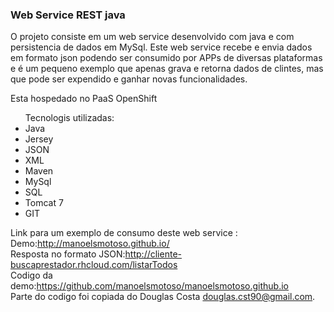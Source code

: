 <h3>Web Service REST java</h3>

<p>O projeto consiste em um web service desenvolvido com java e com persistencia de dados em MySql. Este web service recebe e envia dados em formato json podendo ser consumido por APPs de diversas plataformas e é um pequeno exemplo que apenas grava e retorna dados de clintes, mas que pode ser expendido e ganhar novas funcionalidades.</p>
<p>Esta hospedado no PaaS OpenShift</p>
<ul>Tecnologis utilizadas:
  <li>Java
  <li>Jersey
  <li>JSON
  <li>XML
  <li>Maven
  <li>MySql
  <li>SQL
  <li>Tomcat 7
  <li>GIT
</ul>


Link para um exemplo de consumo deste web service : <br>
Demo:<a href="http://manoelsmotoso.github.io">http://manoelsmotoso.github.io/</a>
<br>
Resposta no formato JSON:<a href="http://cliente-buscaprestador.rhcloud.com/cliente/listarTodos">http://cliente-buscaprestador.rhcloud.com/listarTodos</a>
<br>
Codigo da demo:<a href="https://github.com/manoelsmotoso/manoelsmotoso.github.io" >https://github.com/manoelsmotoso/manoelsmotoso.github.io</a>
<br>
Parte do codigo foi copiada do Douglas Costa <douglas.cst90@gmail.com>.
